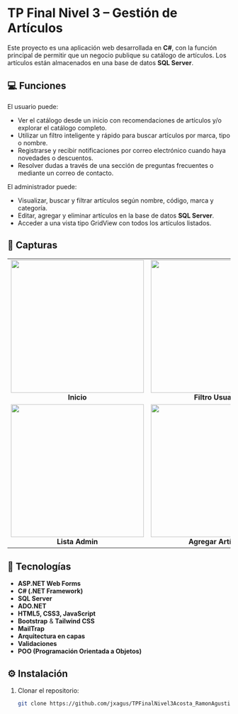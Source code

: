 # TP Final Nivel 3 – Gestión de Artículos

Este proyecto es una aplicación web desarrollada en **C#**, con la función principal de permitir que un negocio publique su catálogo de artículos. Los artículos están almacenados en una base de datos **SQL Server**.

## 💻 Funciones

El usuario puede:  
- Ver el catálogo desde un inicio con recomendaciones de artículos y/o explorar el catálogo completo.  
- Utilizar un filtro inteligente y rápido para buscar artículos por marca, tipo o nombre.  
- Registrarse y recibir notificaciones por correo electrónico cuando haya novedades o descuentos.  
- Resolver dudas a través de una sección de preguntas frecuentes o mediante un correo de contacto.

El administrador puede:  
- Visualizar, buscar y filtrar artículos según nombre, código, marca y categoría.  
- Editar, agregar y eliminar artículos en la base de datos **SQL Server**.  
- Acceder a una vista tipo GridView con todos los artículos listados.


<h2>📸 Capturas</h2>

<table>
  <tr>
    <td align="center">
      <img src="https://github.com/jxagus/TPFinalNivel3Acosta_RamonAgustin/blob/main/ArticulosWeb/Img/Capturas/ScreamInicio.png?raw=true" width="300"/><br/>
      <b>Inicio</b>
    </td>
    <td align="center">
      <img src="https://github.com/jxagus/TPFinalNivel3Acosta_RamonAgustin/blob/main/ArticulosWeb/Img/Capturas/ScreamFiltro.png?raw=true" width="300"/><br/>
      <b>Filtro Usuario</b>
    </td>
  </tr>
  <tr>
    <td align="center">
      <img src="https://github.com/jxagus/TPFinalNivel3Acosta_RamonAgustin/blob/main/ArticulosWeb/Img/Capturas/ScreamLista.png?raw=true" width="300"/><br/>
      <b>Lista Admin</b>
    </td>
    <td align="center">
      <img src="https://github.com/jxagus/TPFinalNivel3Acosta_RamonAgustin/blob/main/ArticulosWeb/Img/Capturas/ScreamAgregar.png?raw=true" width="300"/><br/>
      <b>Agregar Artículo</b>
    </td>
  </tr>
</table>


## 🧰 Tecnologías 

- **ASP.NET Web Forms**
- **C# (.NET Framework)**
- **SQL Server**
- **ADO.NET** 
- **HTML5, CSS3, JavaScript**
- **Bootstrap** & **Tailwind CSS**
- **MailTrap**
- **Arquitectura en capas**
- **Validaciones**
- **POO (Programación Orientada a Objetos)**


## ⚙️ Instalación

1. Clonar el repositorio:
   ```bash
   git clone https://github.com/jxagus/TPFinalNivel3Acosta_RamonAgustin.git
